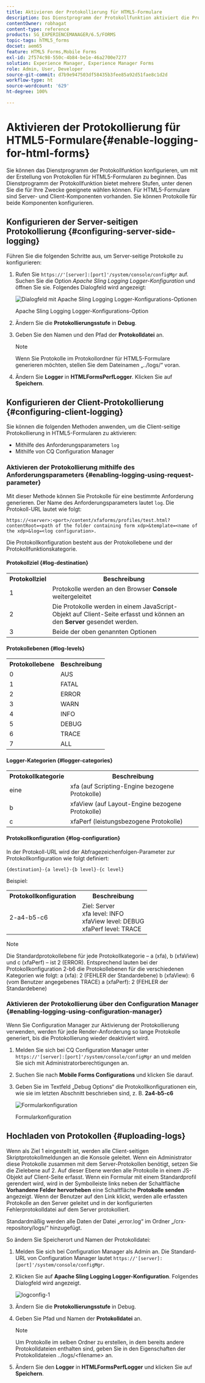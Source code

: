 ```yaml
---
title: Aktivieren der Protokollierung für HTML5-Formulare
description: Das Dienstprogramm der Protokollfunktion aktiviert die Protokollierung von Formularen und hilft beim Debugging von Problemen mit Formularen.
contentOwner: robhagat
content-type: reference
products: SG_EXPERIENCEMANAGER/6.5/FORMS
topic-tags: hTML5_forms
docset: aem65
feature: HTML5 Forms,Mobile Forms
exl-id: 2f574c98-550c-4b84-be1e-46a2700e7277
solution: Experience Manager, Experience Manager Forms
role: Admin, User, Developer
source-git-commit: d7b9e947503df58435b3fee85a92d51fae8c1d2d
workflow-type: ht
source-wordcount: '629'
ht-degree: 100%

---
```


# Aktivieren der Protokollierung für HTML5-Formulare{#enable-logging-for-html-forms}

Sie können das Dienstprogramm der Protokollfunktion konfigurieren, um mit der Erstellung von Protokollen für HTML5-Formularen zu beginnen. Das Dienstprogramm der Protokollfunktion bietet mehrere Stufen, unter denen Sie die für Ihre Zwecke geeignete wählen können. Für HTML5-Formulare sind Server- und Client-Komponenten vorhanden. Sie können Protokolle für beide Komponenten konfigurieren.

## Konfigurieren der Server-seitigen Protokollierung {#configuring-server-side-logging}

Führen Sie die folgenden Schritte aus, um Server-seitige Protokolle zu konfigurieren:

1. Rufen Sie `https://'[server]:[port]'/system/console/configMgr` auf. Suchen Sie die Option *Apache Sling Logging Logger-Konfiguration* und öffnen Sie sie. Folgendes Dialogfeld wird angezeigt:

   ![ Dialogfeld mit Apache Sling Logging Logger-Konfigurations-Optionen](assets/logconfig.png)

   Apache Sling Logging Logger-Konfigurations-Option

1. Ändern Sie die **Protokollierungsstufe** in **Debug**.

1. Geben Sie den Namen und den Pfad der **Protokolldatei** an.

   >[!NOTE]
   >
   >Wenn Sie Protokolle im Protokollordner für HTML5-Formulare generieren möchten, stellen Sie dem Dateinamen „../logs/“ voran.

1. Ändern Sie **Logger** in **HTMLFormsPerfLogger**. Klicken Sie auf **Speichern**.

## Konfigurieren der Client-Protokollierung {#configuring-client-logging}

Sie können die folgenden Methoden anwenden, um die Client-seitige Protokollierung in HTML5-Formularen zu aktivieren:

* Mithilfe des Anforderungsparameters `log`
* Mithilfe von CQ Configuration Manager

### Aktivieren der Protokollierung mithilfe des Anforderungsparameters {#enabling-logging-using-request-parameter}

Mit dieser Methode können Sie Protokolle für eine bestimmte Anforderung generieren. Der Name des Anforderungsparameters lautet `log`. Die Protokoll-URL lautet wie folgt:

`https://<server>:<port>/content/xfaforms/profiles/test.html?contentRoot=<path of the folder containing form xdp>&template=<name of the xdp>&log=<log configuration>.`

Die Protokollkonfiguration besteht aus der Protokollebene und der Protokollfunktionskategorie.

#### Protokollziel {#log-destination}

<table>
 <tbody>
  <tr>
   <th><strong>Protokollziel</strong></th>
   <th><strong>Beschreibung</strong></th>
  </tr>
  <tr>
   <td>1</td>
   <td>Protokolle werden an den Browser <strong>Console</strong> weitergeleitet</td>
  </tr>
  <tr>
   <td>2</td>
   <td>Die Protokolle werden in einem JavaScript-Objekt auf Client-Seite erfasst und können an den <strong>Server</strong> gesendet werden. </td>
  </tr>
  <tr>
   <td>3</td>
   <td>Beide der oben genannten Optionen<br /> </td>
  </tr>
 </tbody>
</table>

#### Protokollebenen {#log-levels}

<table>
 <tbody>
  <tr>
   <th>Protokollebene</th>
   <th>Beschreibung</th>
  </tr>
  <tr>
   <td>0</td>
   <td>AUS<br type="_moz" /> </td>
  </tr>
  <tr>
   <td>1</td>
   <td>FATAL<br type="_moz" /> </td>
  </tr>
  <tr>
   <td>2</td>
   <td>ERROR<br type="_moz" /> </td>
  </tr>
  <tr>
   <td>3</td>
   <td>WARN<br type="_moz" /> </td>
  </tr>
  <tr>
   <td>4</td>
   <td>INFO<br type="_moz" /> </td>
  </tr>
  <tr>
   <td>5</td>
   <td>DEBUG<br type="_moz" /> </td>
  </tr>
  <tr>
   <td>6</td>
   <td>TRACE<br type="_moz" /> </td>
  </tr>
  <tr>
   <td>7</td>
   <td>ALL<br type="_moz" /> </td>
  </tr>
 </tbody>
</table>

#### Logger-Kategorien {#logger-categories}

<table>
 <tbody>
  <tr>
   <th>Protokollkategorie</th>
   <th>Beschreibung</th>
  </tr>
  <tr>
   <td>eine</td>
   <td>xfa (auf Scripting-Engine bezogene Protokolle)</td>
  </tr>
  <tr>
   <td>b</td>
   <td>xfaView (auf Layout-Engine bezogene Protokolle)<br type="_moz" /> </td>
  </tr>
  <tr>
   <td>c</td>
   <td>xfaPerf (leistungsbezogene Protokolle)<br type="_moz" /> </td>
  </tr>
 </tbody>
</table>

#### Protokollkonfiguration {#log-configuration}

In der Protokoll-URL wird der Abfragezeichenfolgen-Parameter zur Protokollkonfiguration wie folgt definiert:

`{destination}-{a level}-{b level}-{c level}`

Beispiel:

<table>
 <tbody>
  <tr>
   <th>Protokollkonfiguration</th>
   <th>Beschreibung</th>
  </tr>
  <tr>
   <td>2-a4-b5-c6<br type="_moz" /> </td>
   <td>Ziel: Server<br /> xfa level: INFO<br /> xfaView level: DEBUG<br /> xfaPerf level: TRACE</td>
  </tr>
 </tbody>
</table>

>[!NOTE]
>
>Die Standardprotokollebene für jede Protokollkategorie – a (xfa), b (xfaView) und c (xfaPerf) – ist 2 (ERROR). Entsprechend lauten bei der Protokollkonfiguration 2-b6 die Protokollebenen für die verschiedenen Kategorien wie folgt:
>a (xfa): 2 (FEHLER der Standardebene)
>b (xfaView): 6 (vom Benutzer angegebenes TRACE)
>a (xfaPerf): 2 (FEHLER der Standardebene)

### Aktivieren der Protokollierung über den Configuration Manager {#enabling-logging-using-configuration-manager}

Wenn Sie Configuration Manager zur Aktivierung der Protokollierung verwenden, werden für jede Render-Anforderung so lange Protokolle generiert, bis die Protokollierung wieder deaktiviert wird.

1. Melden Sie sich bei CQ Configuration Manager unter `https://'[server]:[port]'/system/console/configMgr` an und melden Sie sich mit Administratorberechtigungen an.
1. Suchen Sie nach **Mobile Forms Configurations** und klicken Sie darauf.
1. Geben Sie im Textfeld „Debug Options“ die Protokollkonfigurationen ein, wie sie im letzten Abschnitt beschrieben sind, z. B. **2a4-b5-c6**

   ![Formularkonfiguration](assets/forms_configuration.png)

   Formularkonfiguration

## Hochladen von Protokollen {#uploading-logs}

Wenn als Ziel 1 eingestellt ist, werden alle Client-seitigen Skriptprotokollmeldungen an die Konsole geleitet. Wenn ein Administrator diese Protokolle zusammen mit dem Server-Protokollen benötigt, setzen Sie die Zielebene auf 2. Auf dieser Ebene werden alle Protokolle in einem JS-Objekt auf Client-Seite erfasst. Wenn ein Formular mit einem Standardprofil gerendert wird, wird in der Symbolleiste links neben der Schaltfläche **Vorhandene Felder hervorheben** eine Schaltfläche **Protokolle senden** angezeigt. Wenn der Benutzer auf den Link klickt, werden alle erfassten Protokolle an den Server geleitet und in der konfigurierten Fehlerprotokolldatei auf dem Server protokolliert.

Standardmäßig werden alle Daten der Datei „error.log“ im Ordner „/crx-repository/logs/“ hinzugefügt.

So ändern Sie Speicherort und Namen der Protokolldatei:

1. Melden Sie sich bei Configuration Manager als Admin an. Die Standard-URL von Configuration Manager lautet `https://'[server]:[port]'/system/console/configMgr`.
1. Klicken Sie auf **Apache Sling Logging Logger-Konfiguration**. Folgendes Dialogfeld wird angezeigt.

   ![logconfig-1](assets/logconfig-1.png)

1. Ändern Sie die **Protokollierungsstufe** in Debug.

1. Geben Sie Pfad und Namen der **Protokolldatei** an.

   >[!NOTE]
   >
   >Um Protokolle im selben Ordner zu erstellen, in dem bereits andere Protokolldateien enthalten sind, geben Sie in den Eigenschaften der Protokolldateien ../logs/&lt;filename> an.

1. Ändern Sie den **Logger** in **HTMLFormsPerfLogger** und klicken Sie auf **Speichern**.
